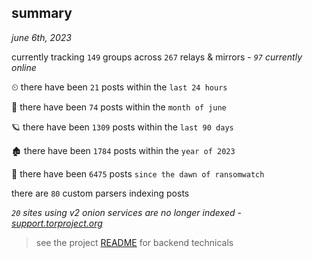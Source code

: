 
## summary
_june 6th, 2023_

currently tracking `149` groups across `267` relays & mirrors - _`97` currently online_

⏲ there have been `21` posts within the `last 24 hours`

🦈 there have been `74` posts within the `month of june`

🪐 there have been `1309` posts within the `last 90 days`

🏚 there have been `1784` posts within the `year of 2023`

🦕 there have been `6475` posts `since the dawn of ransomwatch`

there are `80` custom parsers indexing posts

_`20` sites using v2 onion services are no longer indexed - [support.torproject.org](https://support.torproject.org/onionservices/v2-deprecation/)_

> see the project [README](https://github.com/joshhighet/ransomwatch#ransomwatch--) for backend technicals
